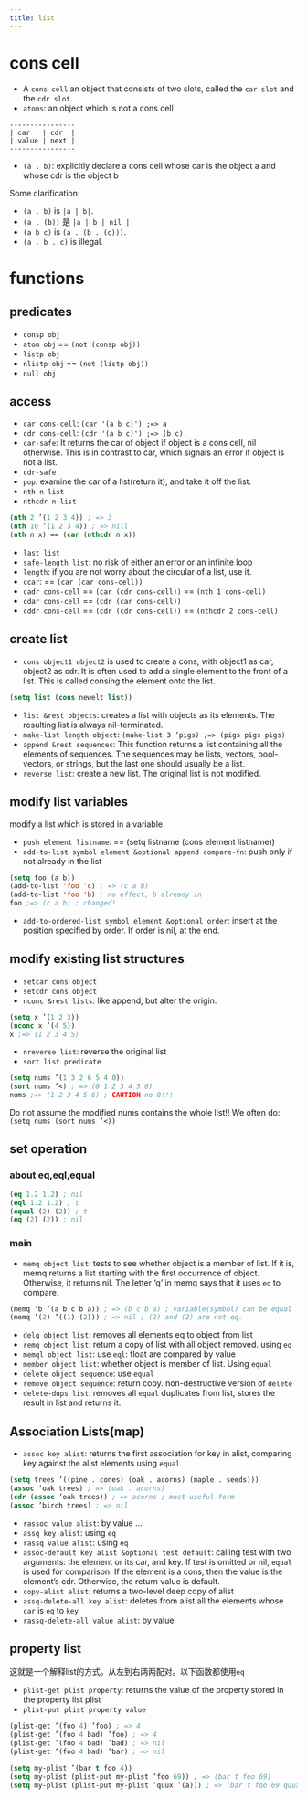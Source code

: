 ```yaml
---
title: list
---
```


# cons cell
* A `cons cell` an object that consists of two slots, called the `car slot` and the `cdr slot`.
* `atoms`: an object which is not a cons cell

```
----------------
| car   | cdr  |
| value | next |
----------------
```
* `(a . b)`: explicitly declare a cons cell whose car is the object a and whose cdr is the object b

Some clarification:

* `(a . b)` is `|a | b|`.
* `(a . (b))` 是 `|a | b | nil |`
* `(a b c)` is `(a . (b . (c)))`.
* `(a . b . c)` is illegal.

# functions
## predicates

* `consp obj`
* `atom obj` == `(not (consp obj))`
* `listp obj`
* `nlistp obj` == `(not (listp obj))`
* `null obj`

## access

* `car cons-cell`: `(car '(a b c)') ;=> a`
* `cdr cons-cell`: `(cdr '(a b c)') ;=> (b c)`
* `car-safe`: It returns the car of object if object is a cons cell, nil otherwise.
This is in contrast to car, which signals an error if object is not a list.
* `cdr-safe`
* `pop`: examine the car of a list(return it), and take it off the list.
* `nth n list`
* `nthcdr n list`

```lisp
(nth 2 ’(1 2 3 4)) ; => 3
(nth 10 ’(1 2 3 4)) ; => nill
(nth n x) == (car (nthcdr n x))
```

* `last list`
* `safe-length list`: no risk of either an error or an infinite loop
* `length`: if you are not worry about the circular of a list, use it.
* `ccar`: == `(car (car cons-cell))`
* `cadr cons-cell` == `(car (cdr cons-cell))` == `(nth 1 cons-cell)`
* `cdar cons-cell` == `(cdr (car cons-cell))`
* `cddr cons-cell` == `(cdr (cdr cons-cell))` == `(nthcdr 2 cons-cell)`

## create list
* `cons object1 object2`
is used to create a cons, with object1 as car, object2 as cdr.
It is often used to add a single element to the front of a list.
This is called consing the element onto the list.

```lisp
(setq list (cons newelt list))
```

* `list &rest objects`: creates a list with objects as its elements. The resulting list is always nil-terminated.
* `make-list length object`: `(make-list 3 ’pigs) ;=> (pigs pigs pigs)`
* `append &rest sequences`: This function returns a list containing all the elements of sequences.
The sequences may be lists, vectors, bool-vectors, or strings, but the last one should usually be a list. 
* `reverse list`: create a new list. The original list is not modified.

## modify list variables
modify a list which is stored in a variable.

* `push element listname`: == (setq listname (cons element listname))
* `add-to-list symbol element &optional append compare-fn`: push only if not already in the list

```lisp
(setq foo (a b))
(add-to-list 'foo 'c) ; => (c a b)
(add-to-list 'foo 'b) ; no effect, b already in
foo ;=> (c a b) ; changed!
```

* `add-to-ordered-list symbol element &optional order`: insert at the position specified by order. If order is nil, at the end.

## modify existing list structures
* `setcar cons object`
* `setcdr cons object`
* `nconc &rest lists`: like append, but alter the origin.

```lisp
(setq x ’(1 2 3))
(nconc x ’(4 5))
x ;=> (1 2 3 4 5)
```

* `nreverse list`: reverse the original list
* `sort list predicate`

```lisp
(setq nums ’(1 3 2 6 5 4 0))
(sort nums ’<) ; => (0 1 2 3 4 5 6)
nums ;=> (1 2 3 4 5 6) ; CAUTION no 0!!!
```

Do not assume the modified nums contains the whole list!!
We often do: `(setq nums (sort nums ’<))`

## set operation
### about eq,eql,equal
```lisp
(eq 1.2 1.2) ; nil
(eql 1.2 1.2) ; t
(equal (2) (2)) ; t
(eq (2) (2)) ; nil
```
### main

* `memq object list`: tests to see whether object is a member of list.
If it is, memq returns a list starting with the first occurrence of object. Otherwise, it returns nil.
The letter ‘q’ in memq says that it uses `eq` to compare.

```lisp
(memq ’b ’(a b c b a)) ; => (b c b a) ; variable(symbol) can be equal
(memq ’(2) ’((1) (2))) ; => nil ; (2) and (2) are not eq.
```

* `delq object list`: removes all elements eq to object from list
* `remq object list`: return a copy of list with all object removed. using `eq`
* `memql object list`: use `eql`: float are compared by value
* `member object list`: whether object is member of list. Using `equal`
* `delete object sequence`: use `equal`
* `remove object sequence`: return copy. non-destructive version of `delete`
* `delete-dups list`: removes all `equal` duplicates from list, stores the result in list and returns it.

## Association Lists(map)

* `assoc key alist`: returns the first association for key in alist, comparing key against the alist elements using `equal`

```lisp
(setq trees ’((pine . cones) (oak . acorns) (maple . seeds)))
(assoc ’oak trees) ; => (oak . acorns)
(cdr (assoc ’oak trees)) ; => acorns ; most useful form
(assoc ’birch trees) ; => nil
```

* `rassoc value alist`: by value ...
* `assq key alist`: using `eq`
* `rassq value alist`: using `eq`
* `assoc-default key alist &optional test default`: calling test with two arguments: the element or its car, and key.
If test is omitted or nil, `equal` is used for comparison.
If the element is a cons, then the value is the element’s cdr. Otherwise, the return value is default.
* `copy-alist alist`: returns a two-level deep copy of alist
* `assq-delete-all key alist`: deletes from alist all the elements whose `car` is `eq` to `key`
* `rassq-delete-all value alist`: by value

## property list
这就是一个解释list的方式。从左到右两两配对。以下函数都使用`eq`

* `plist-get plist property`: returns the value of the property stored in the property list plist
* `plist-put plist property value`

```lisp
(plist-get ’(foo 4) ’foo) ; => 4
(plist-get ’(foo 4 bad) ’foo) ; => 4
(plist-get ’(foo 4 bad) ’bad) ; => nil
(plist-get ’(foo 4 bad) ’bar) ; => nil

(setq my-plist ’(bar t foo 4))
(setq my-plist (plist-put my-plist ’foo 69)) ; => (bar t foo 69)
(setq my-plist (plist-put my-plist ’quux ’(a))) ; => (bar t foo 69 quux (a))
```



